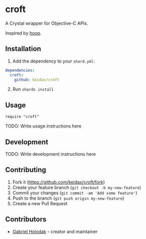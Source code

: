 # croft

A Crystal wrapper for Objective-C APIs.

Inspired by [hoop](https://github.com/0x73/hoop).

## Installation

1. Add the dependency to your `shard.yml`:

```yaml
dependencies:
  croft:
    github: keidax/croft
```

2. Run `shards install`

## Usage

```crystal
require "croft"
```

TODO: Write usage instructions here

## Development

TODO: Write development instructions here

## Contributing

1. Fork it (<https://github.com/keidax/croft/fork>)
2. Create your feature branch (`git checkout -b my-new-feature`)
3. Commit your changes (`git commit -am 'Add some feature'`)
4. Push to the branch (`git push origin my-new-feature`)
5. Create a new Pull Request

## Contributors

- [Gabriel Holodak](https://github.com/keidax) - creator and maintainer
